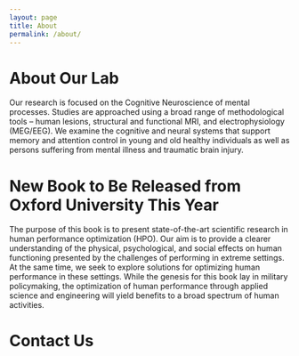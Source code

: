 ```yaml
---
layout: page
title: About
permalink: /about/
---
```

# About Our Lab

Our research is focused on the Cognitive Neuroscience of mental processes. Studies are approached using a broad range of methodological tools – human lesions, structural and functional MRI, and electrophysiology (MEG/EEG). We examine the cognitive and neural systems that support memory and attention control in young and old healthy individuals as well as persons suffering from mental illness and traumatic brain injury.

# New Book to Be Released from Oxford University This Year

The purpose of this book is to present state-of-the-art scientific research in human performance optimization (HPO). Our aim is to provide a clearer understanding of the physical, psychological, and social effects on human functioning presented by the challenges of performing in extreme settings. At the same time, we seek to explore solutions for optimizing human performance in these settings. While the genesis for this book lay in military policymaking, the optimization of human performance through applied science and engineering will yield benefits to a broad spectrum of human activities.

# Contact Us



